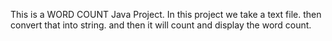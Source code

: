 
This is a WORD COUNT Java Project.
In this project we take a text file.
then convert that into string.
and then it will count and display the word count.

